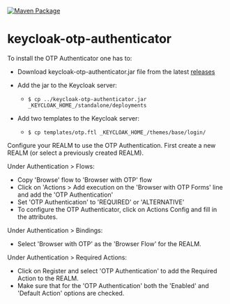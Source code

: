 [![Maven Package](https://github.com/khanadnanxyz/keycloak-otp-authenticator/actions/workflows/maven-publish.yml/badge.svg)](https://github.com/khanadnanxyz/keycloak-otp-authenticator/actions/workflows/maven-publish.yml)
# keycloak-otp-authenticator

To install the OTP Authenticator one has to:
* Download keycloak-otp-authenticator.jar file from the latest [releases](https://github.com/khanadnanxyz/keycloak-otp-authenticator/releases)

* Add the jar to the Keycloak server:
  * `$ cp ../keycloak-otp-authenticator.jar _KEYCLOAK_HOME_/standalone/deployments`

* Add two templates to the Keycloak server:
  * `$ cp templates/otp.ftl _KEYCLOAK_HOME_/themes/base/login/`


Configure your REALM to use the OTP Authentication.
First create a new REALM (or select a previously created REALM).

Under Authentication > Flows:
* Copy 'Browse' flow to 'Browser with OTP' flow
* Click on 'Actions > Add execution on the 'Browser with OTP Forms' line and add the 'OTP Authentication'
* Set 'OTP Authentication' to 'REQUIRED' or 'ALTERNATIVE'
* To configure the OTP Authenticator, click on Actions  Config and fill in the attributes.


Under Authentication > Bindings:
* Select 'Browser with OTP' as the 'Browser Flow' for the REALM.

Under Authentication > Required Actions:
* Click on Register and select 'OTP Authentication' to add the Required Action to the REALM.
* Make sure that for the 'OTP Authentication' both the 'Enabled' and 'Default Action' options are checked.
